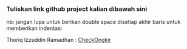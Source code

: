  ### Tuliskan link github project kalian dibawah sini  

 nb:
 jangan lupa untuk berikan double space disetiap akhir baris untuk memberikan indentasi

 Thoriq Izzuddin Ramadhan : [CheckOngkir](https://github.com/thoriqramadhan/checkOngkir)
